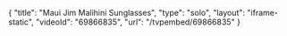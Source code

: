 {
    "title": "Maui Jim Malihini Sunglasses",
    "type": "solo",
    "layout": "iframe-static",
    "videoId": "69866835",
    "url": "\/tvpembed\/69866835"
}